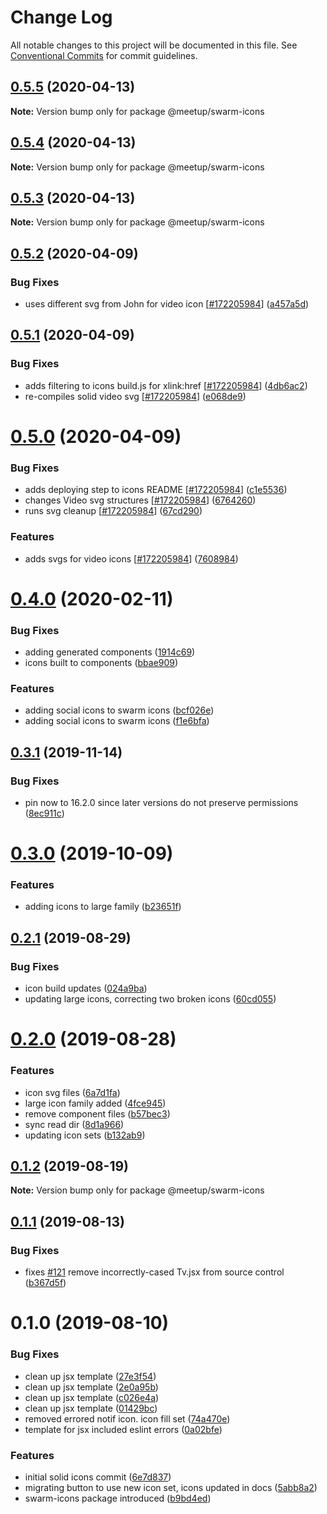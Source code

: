 # Change Log

All notable changes to this project will be documented in this file.
See [Conventional Commits](https://conventionalcommits.org) for commit guidelines.

## [0.5.5](https://github.com/meetup/swarm-ui/compare/@meetup/swarm-icons@0.5.4...@meetup/swarm-icons@0.5.5) (2020-04-13)

**Note:** Version bump only for package @meetup/swarm-icons





## [0.5.4](https://github.com/meetup/swarm-ui/compare/@meetup/swarm-icons@0.5.3...@meetup/swarm-icons@0.5.4) (2020-04-13)

**Note:** Version bump only for package @meetup/swarm-icons





## [0.5.3](https://github.com/meetup/swarm-ui/compare/@meetup/swarm-icons@0.5.2...@meetup/swarm-icons@0.5.3) (2020-04-13)

**Note:** Version bump only for package @meetup/swarm-icons





## [0.5.2](https://github.com/meetup/swarm-ui/compare/@meetup/swarm-icons@0.5.1...@meetup/swarm-icons@0.5.2) (2020-04-09)


### Bug Fixes

* uses different svg from John for video icon [[#172205984](https://github.com/meetup/swarm-ui/issues/172205984)] ([a457a5d](https://github.com/meetup/swarm-ui/commit/a457a5d))





## [0.5.1](https://github.com/meetup/swarm-ui/compare/@meetup/swarm-icons@0.5.0...@meetup/swarm-icons@0.5.1) (2020-04-09)


### Bug Fixes

* adds filtering to icons build.js for xlink:href [[#172205984](https://github.com/meetup/swarm-ui/issues/172205984)] ([4db6ac2](https://github.com/meetup/swarm-ui/commit/4db6ac2))
* re-compiles solid video svg [[#172205984](https://github.com/meetup/swarm-ui/issues/172205984)] ([e068de9](https://github.com/meetup/swarm-ui/commit/e068de9))





# [0.5.0](https://github.com/meetup/swarm-ui/compare/@meetup/swarm-icons@0.4.0...@meetup/swarm-icons@0.5.0) (2020-04-09)


### Bug Fixes

* adds deploying step to icons README [[#172205984](https://github.com/meetup/swarm-ui/issues/172205984)] ([c1e5536](https://github.com/meetup/swarm-ui/commit/c1e5536))
* changes Video svg structures [[#172205984](https://github.com/meetup/swarm-ui/issues/172205984)] ([6764260](https://github.com/meetup/swarm-ui/commit/6764260))
* runs svg cleanup [[#172205984](https://github.com/meetup/swarm-ui/issues/172205984)] ([67cd290](https://github.com/meetup/swarm-ui/commit/67cd290))


### Features

* adds svgs for video icons [[#172205984](https://github.com/meetup/swarm-ui/issues/172205984)] ([7608984](https://github.com/meetup/swarm-ui/commit/7608984))





# [0.4.0](https://github.com/meetup/swarm-ui/compare/@meetup/swarm-icons@0.3.1...@meetup/swarm-icons@0.4.0) (2020-02-11)


### Bug Fixes

* adding generated components ([1914c69](https://github.com/meetup/swarm-ui/commit/1914c69))
* icons built to components ([bbae909](https://github.com/meetup/swarm-ui/commit/bbae909))


### Features

* adding social icons to swarm icons ([bcf026e](https://github.com/meetup/swarm-ui/commit/bcf026e))
* adding social icons to swarm icons ([f1e6bfa](https://github.com/meetup/swarm-ui/commit/f1e6bfa))





## [0.3.1](https://github.com/meetup/swarm-ui/compare/@meetup/swarm-icons@0.3.0...@meetup/swarm-icons@0.3.1) (2019-11-14)


### Bug Fixes

* pin now to 16.2.0 since later versions do not preserve permissions ([8ec911c](https://github.com/meetup/swarm-ui/commit/8ec911c))





# [0.3.0](https://github.com/meetup/swarm-ui/compare/@meetup/swarm-icons@0.2.1...@meetup/swarm-icons@0.3.0) (2019-10-09)


### Features

* adding icons to large family ([b23651f](https://github.com/meetup/swarm-ui/commit/b23651f))





## [0.2.1](https://github.com/meetup/swarm-ui/compare/@meetup/swarm-icons@0.2.0...@meetup/swarm-icons@0.2.1) (2019-08-29)


### Bug Fixes

* icon build updates ([024a9ba](https://github.com/meetup/swarm-ui/commit/024a9ba))
* updating large icons, correcting two broken icons ([60cd055](https://github.com/meetup/swarm-ui/commit/60cd055))





# [0.2.0](https://github.com/meetup/swarm-ui/compare/@meetup/swarm-icons@0.1.2...@meetup/swarm-icons@0.2.0) (2019-08-28)


### Features

* icon svg files ([6a7d1fa](https://github.com/meetup/swarm-ui/commit/6a7d1fa))
* large icon family added ([4fce945](https://github.com/meetup/swarm-ui/commit/4fce945))
* remove component files ([b57bec3](https://github.com/meetup/swarm-ui/commit/b57bec3))
* sync read dir ([8d1a966](https://github.com/meetup/swarm-ui/commit/8d1a966))
* updating icon sets ([b132ab9](https://github.com/meetup/swarm-ui/commit/b132ab9))





## [0.1.2](https://github.com/meetup/swarm-ui/compare/@meetup/swarm-icons@0.1.1...@meetup/swarm-icons@0.1.2) (2019-08-19)

**Note:** Version bump only for package @meetup/swarm-icons





## [0.1.1](https://github.com/meetup/swarm-ui/compare/@meetup/swarm-icons@0.1.0...@meetup/swarm-icons@0.1.1) (2019-08-13)


### Bug Fixes

* fixes [#121](https://github.com/meetup/swarm-ui/issues/121) remove incorrectly-cased Tv.jsx from source control ([b367d5f](https://github.com/meetup/swarm-ui/commit/b367d5f))





# 0.1.0 (2019-08-10)


### Bug Fixes

* clean up jsx template ([27e3f54](https://github.com/meetup/swarm-ui/commit/27e3f54))
* clean up jsx template ([2e0a95b](https://github.com/meetup/swarm-ui/commit/2e0a95b))
* clean up jsx template ([c026e4a](https://github.com/meetup/swarm-ui/commit/c026e4a))
* clean up jsx template ([01429bc](https://github.com/meetup/swarm-ui/commit/01429bc))
* removed errored notif icon. icon fill set ([74a470e](https://github.com/meetup/swarm-ui/commit/74a470e))
* template for jsx included eslint errors ([0a02bfe](https://github.com/meetup/swarm-ui/commit/0a02bfe))


### Features

* initial solid icons commit ([6e7d837](https://github.com/meetup/swarm-ui/commit/6e7d837))
* migrating button to use new icon set, icons updated in docs ([5abb8a2](https://github.com/meetup/swarm-ui/commit/5abb8a2))
* swarm-icons package introduced ([b9bd4ed](https://github.com/meetup/swarm-ui/commit/b9bd4ed))
